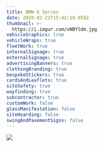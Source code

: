 ```yaml
---
title: BMW 6 Series
date: 2020-02-21T15:42:19.958Z
thumbnail: >-
  https://i.imgur.com/oNBYldm.jpg
vehicleGraphics: true
vehicleWraps: true
fleetWork: true
internalSignage: true
externalSignage: true
advertisingBanners: true
clothingBranding: true
bespokeStickers: true
cardsAndLeaflets: true
siteSafety: true
wayfinding: true
subcontractor: true
customWork: false
glassManifestation: false
siteHoarding: false
swingAndPavementSigns: false
---
```

![](https://i.imgur.com/oNBYldm.jpg)
